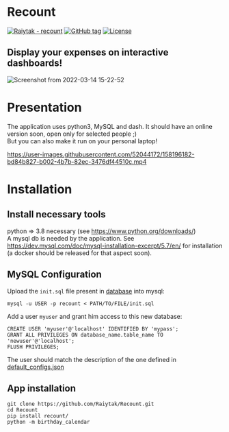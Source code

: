 # Recount
[![Raiytak - recount](https://img.shields.io/static/v1?label=Raiytak&message=recount&color=blueviolet&logo=github)](https://github.com/Raiytak/Recount "Go to GitHub repo")
[![GitHub tag](https://img.shields.io/github/v/tag/Raiytak/Recount?include_prereleases=&sort=semver&color=blue)](https://github.com/Raiytak/Recount/tree/v0.1)
[![License](https://img.shields.io/badge/License-MIT-brightgreen)](#license)

## Display your expenses on interactive dashboards!


![Screenshot from 2022-03-14 15-22-52](https://user-images.githubusercontent.com/52044172/158192160-43978b88-1006-40e4-8e1f-f11e18360bf8.png) 


# Presentation
The application uses python3, MySQL and dash. It should have an online version soon, open only for selected people ;) \
But you can also make it run on your personal laptop!

https://user-images.githubusercontent.com/52044172/158196182-bd84b827-b002-4b7b-82ec-3476df44510c.mp4


# Installation

## Install necessary tools
python => 3.8 necessary (see https://www.python.org/downloads/) \
A mysql db is needed by the application. See https://dev.mysql.com/doc/mysql-installation-excerpt/5.7/en/ for installation (a docker should be released for that aspect soon).

## MySQL Configuration
Upload the `init.sql` file present in [database](https://github.com/Raiytak/Recount/blob/master/database/init.sql) into mysql:
```
mysql -u USER -p recount < PATH/TO/FILE/init.sql
```
Add a user `myuser` and grant him access to this new database:
```
CREATE USER 'myuser'@'localhost' IDENTIFIED BY 'mypass';
GRANT ALL PRIVILEGES ON database_name.table_name TO 'newuser'@'localhost';
FLUSH PRIVILEGES;
```
The user should match the description of the one defined in [default_configs.json](https://github.com/Raiytak/Recount/blob/sanity-cleaning-core/recount/config/default_configs.json)


## App installation
```
git clone https://github.com/Raiytak/Recount.git
cd Recount
pip install recount/
python -m birthday_calendar
```



